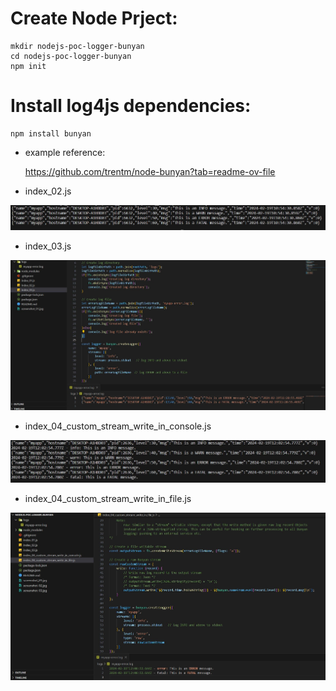 # Create Node Prject:
    mkdir nodejs-poc-logger-bunyan
    cd nodejs-poc-logger-bunyan
    npm init

# Install log4js dependencies:
    npm install bunyan

- example reference:

    https://github.com/trentm/node-bunyan?tab=readme-ov-file

    


- index_02.js

![screenshot_01.jpg](./screenshot_01.jpg)

- index_03.js

![screenshot_02.jpg](./screenshot_02.jpg)

- index_04_custom_stream_write_in_console.js

![screenshot_03.jpg](./screenshot_03.jpg)

- index_04_custom_stream_write_in_file.js

![screenshot_04.jpg](./screenshot_04.jpg)
